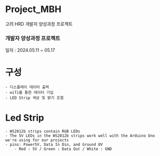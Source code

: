 # Project_MBH
고려 HRD 개발자 양성과정 프로젝트

### 개발자 양성과정 프로젝트
일자 : 2024.05.11 ~ 05.17

 # 구성
    - 디스플레이 데이터 출력
    - wifi를 통한 데이터 기입
    - LED Strip 색상 및 밝기 조절

# Led Strip
    - WS2812b strips contain RGB LEDs
    - The 5V LEDs in the WS2812b strips work well with the Arduino Uno we're using for our projects
    - pins: Power5V, Data In Din, and Ground 0V
        - Red : 5V / Green : Data Out / White : GND
    
